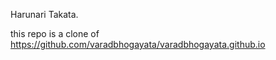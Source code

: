 Harunari Takata.

this repo is a clone of
https://github.com/varadbhogayata/varadbhogayata.github.io